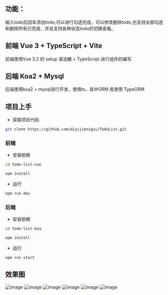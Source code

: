 ## 功能：
输入todo后回车添加todo,可以进行勾选完成，可以修改删除todo,也支持全部勾选和删除所有已完成，并且支持各种状态todo的切换查看。

## 前端 Vue 3 + TypeScript + Vite

前端使用Vue 3.2 的 setup 语法糖 + TypeScript 进行组件的编写

## 后端 Koa2 + Mysql

后端使用koa2 + mysql进行开发，使用ts，其中ORM 库使用 TypeORM

## 项目上手

- 获取项目代码

```bash
git clone https://github.com/diyijienigui/TodoList.git
```

### 前端
- 安装依赖

```bash
cd todo-list-vue

npm install
```

- 运行

```bash
npm run dev
```
### 后端
- 安装依赖
```bash
cd todo-list-koa

npm install
```
- 运行

```bash
npm run start
```
## 效果图
![image](https://user-images.githubusercontent.com/73346342/227224153-66a16ab0-59e8-4b28-a063-f2a8fb507c8b.png)
![image](https://user-images.githubusercontent.com/73346342/227224315-15cc1117-9a43-42ef-9f1f-a176174d954b.png)
![image](https://user-images.githubusercontent.com/73346342/227225918-81e50849-c675-420d-93ea-d9f3554b5c40.png)
![image](https://user-images.githubusercontent.com/73346342/227224520-f2c3476c-371a-4c30-bf3a-35662d60e4be.png)
![image](https://user-images.githubusercontent.com/73346342/227224666-2d376801-75ee-4207-9958-e75f40d52500.png)
![image](https://user-images.githubusercontent.com/73346342/227224582-7f87df77-5df0-49ca-b241-d10e7c83e52f.png)



